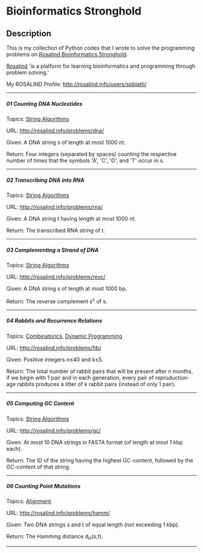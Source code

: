 # Bioinformatics Stronghold
## Description ##
This is my collection of Python codes that I wrote to solve the programming problems on [Rosalind Bioinformatics Stronghold](http://rosalind.info/problems/list-view/).

[Rosalind](http://rosalind.info/) 'is a platform for learning bioinformatics and programming through problem solving.'

My ROSALIND Profile: http://rosalind.info/users/spblatti/
___
##### 01 Counting DNA Nucleotides
Topics: [String Algorithms](http://rosalind.info/problems/topics/string-algorithms/)

URL: http://rosalind.info/problems/dna/

Given: A DNA string s of length at most 1000 nt.

Return: Four integers (separated by spaces) counting the respective number of times that the symbols 'A', 'C', 'G', and 'T' occur in s.
___
##### 02 Transcribing DNA into RNA
Topics: [String Algorithms](http://rosalind.info/problems/topics/string-algorithms/)


URL: http://rosalind.info/problems/rna/

Given: A DNA string t having length at most 1000 nt.

Return: The transcribed RNA string of t.
___
##### 03 Complementing a Strand of DNA
Topics: [String Algorithms](http://rosalind.info/problems/topics/string-algorithms/)

URL: http://rosalind.info/problems/revc/

Given: A DNA string s of length at most 1000 bp.

Return: The reverse complement s<sup>c</sup> of s.
___
##### 04 Rabbits and Recurrence Relations
Topics: [Combinatorics](http://rosalind.info/problems/topics/combinatorics/), [Dynamic Programming](rosalind.info/problems/topics/dynamic-programming/)

URL: http://rosalind.info/problems/fib/

Given: Positive integers n≤40 and k≤5.

Return: The total number of rabbit pairs that will be present after n months, if we begin with 1 pair and in each
generation, every pair of reproduction-age rabbits produces a litter of k rabbit pairs (instead of only 1 pair).
___
##### 05 Computing GC Content
Topics: [String Algorithms](http://rosalind.info/problems/topics/string-algorithms/)

URL: http://rosalind.info/problems/gc/

Given: At most 10 DNA strings in FASTA format (of length at most 1 kbp each).

Return: The ID of the string having the highest GC-content, followed by the GC-content of that string.
___
##### 06 Counting Point Mutations
Topics: [Alignment](http://rosalind.info/problems/topics/alignment/)

URL: http://rosalind.info/problems/hamm/

Given: Two DNA strings s and t of equal length (not exceeding 1 kbp).

Return: The Hamming distance d<sub>H</sub>(s,t).
___
